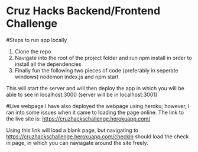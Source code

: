 # Cruz Hacks Backend/Frontend Challenge

#Steps to run app locally 
1. Clone the repo
2. Navigate into the root of the project folder and run 
  npm install
  in order to install all the dependencies 
3. Finally fun the following two pieces of code (preferably in seperate windows)
  nodemon index.js 
        and
  npm start
  
  This will start the server and will then deploy the app in which you will be able to see 
  in localhost:3000 (server will be in localhost:3001)
 
#Live webpage 
I have also deployed the webpage using heroku; however, I ran into some issues when it came to loading the page online. 
The link to the live site is: 
https://cruzhackschallenge.herokuapp.com/

Using this link will load a blank page, but navigating to https://cruzhackschallenge.herokuapp.com/checkin should load the check in page, in which you can naviagate around the site freely. 
